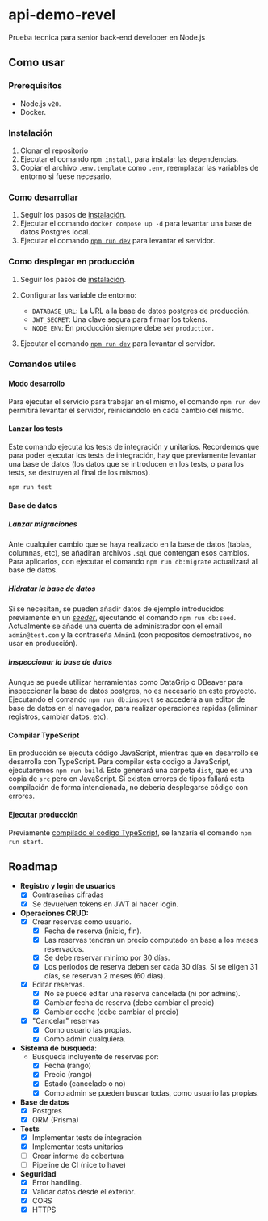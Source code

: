 # api-demo-revel

Prueba tecnica para senior back-end developer en Node.js

## Como usar

### Prerequisitos

- Node.js `v20`.
- Docker.

### Instalación

1. Clonar el repositorio
2. Ejecutar el comando `npm install`, para instalar las dependencias.
3. Copiar el archivo `.env.template` como `.env`, reemplazar las variables de entorno si fuese necesario.

### Como desarrollar

1. Seguir los pasos de [instalación](#instalación).
2. Ejecutar el comando `docker compose up -d` para levantar una base de datos Postgres local.
3. Ejecutar el comando [`npm run dev`](#modo-desarrollo) para levantar el servidor.

### Como desplegar en producción

1. Seguir los pasos de [instalación](#instalación).
2. Configurar las variable de entorno:

   - `DATABASE_URL`: La URL a la base de datos postgres de producción.
   - `JWT_SECRET`: Una clave segura para firmar los tokens.
   - `NODE_ENV`: En producción siempre debe ser `production`.

3. Ejecutar el comando [`npm run dev`](#modo-desarrollo) para levantar el servidor.

### Comandos utiles

#### Modo desarrollo

Para ejecutar el servicio para trabajar en el mismo, el comando `npm run dev` permitirá levantar el servidor, reiniciandolo en cada cambio del mismo.

#### Lanzar los tests

Este comando ejecuta los tests de integración y unitarios. Recordemos que para poder ejecutar los tests de integración, hay que previamente levantar una base de datos (los datos que se introducen en los tests, o para los tests, se destruyen al final de los mismos).

```bash
npm run test
```

#### Base de datos

##### Lanzar migraciones

Ante cualquier cambio que se haya realizado en la base de datos (tablas, columnas, etc), se añadiran archivos `.sql` que contengan esos cambios. Para aplicarlos, con ejecutar el comando `npm run db:migrate` actualizará al base de datos.

##### Hidratar la base de datos

Si se necesitan, se pueden añadir datos de ejemplo introducidos previamente en un [_seeder_](./prisma/seed.ts), ejecutando el comando `npm run db:seed`. Actualmente se añade una cuenta de administrador con el email `admin@test.com` y la contraseña `Admin1` (con propositos demostrativos, no usar en producción).

##### Inspeccionar la base de datos

Aunque se puede utilizar herramientas como DataGrip o DBeaver para inspeccionar la base de datos postgres, no es necesario en este proyecto. Ejecutando el comando `npm run db:inspect` se accederá a un editor de base de datos en el navegador, para realizar operaciones rapidas (eliminar registros, cambiar datos, etc).

#### Compilar TypeScript

En producción se ejecuta código JavaScript, mientras que en desarrollo se desarrolla con TypeScript. Para compilar este codigo a JavaScript, ejecutaremos `npm run build`. Esto generará una carpeta `dist`, que es una copia de `src` pero en JavaScript. Si existen errores de tipos fallará esta compilación de forma intencionada, no debería desplegarse código con errores.

#### Ejecutar producción

Previamente [compilado el código TypeScript](#compilar-typescript), se lanzaría el comando `npm run start`.

## Roadmap

- **Registro y login de usuarios**
  - [x] Contraseñas cifradas
  - [x] Se devuelven tokens en JWT al hacer login.
- **Operaciones CRUD:**
  - [x] Crear reservas como usuario.
    - [x] Fecha de reserva (inicio, fin).
    - [x] Las reservas tendran un precio computado en base a los meses reservados.
    - [x] Se debe reservar minimo por 30 días.
    - [x] Los periodos de reserva deben ser cada 30 días. Si se eligen 31 días, se reservan 2 meses (60 días).
  - [x] Editar reservas.
    - [x] No se puede editar una reserva cancelada (ni por admins).
    - [x] Cambiar fecha de reserva (debe cambiar el precio)
    - [x] Cambiar coche (debe cambiar el precio)
  - [x] "Cancelar" reservas
    - [x] Como usuario las propias.
    - [x] Como admin cualquiera.
- **Sistema de busqueda**:
  - Busqueda incluyente de reservas por:
    - [x] Fecha (rango)
    - [x] Precio (rango)
    - [x] Estado (cancelado o no)
    - [x] Como admin se pueden buscar todas, como usuario las propias.
- **Base de datos**
  - [x] Postgres
  - [x] ORM (Prisma)
- **Tests**
  - [x] Implementar tests de integración
  - [x] Implementar tests unitarios
  - [ ] Crear informe de cobertura
  - [ ] Pipeline de CI (nice to have)
- **Seguridad**
  - [x] Error handling.
  - [x] Validar datos desde el exterior.
  - [x] CORS
  - [x] HTTPS
